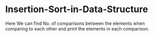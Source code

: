 # Insertion-Sort-in-Data-Structure
Here We can find No. of comparisons between the elements when comparing to each other and print the elements in each comparison.

